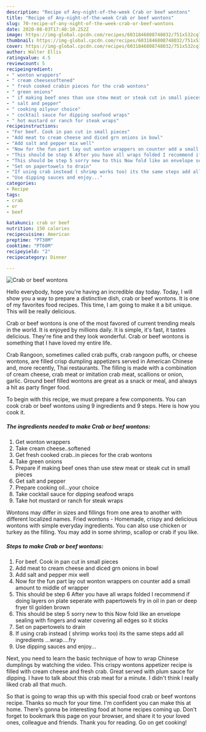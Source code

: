 ```yaml
---
description: "Recipe of Any-night-of-the-week Crab or beef wontons"
title: "Recipe of Any-night-of-the-week Crab or beef wontons"
slug: 70-recipe-of-any-night-of-the-week-crab-or-beef-wontons
date: 2020-08-03T17:40:10.252Z
image: https://img-global.cpcdn.com/recipes/6031846808748032/751x532cq70/crab-or-beef-wontons-recipe-main-photo.jpg
thumbnail: https://img-global.cpcdn.com/recipes/6031846808748032/751x532cq70/crab-or-beef-wontons-recipe-main-photo.jpg
cover: https://img-global.cpcdn.com/recipes/6031846808748032/751x532cq70/crab-or-beef-wontons-recipe-main-photo.jpg
author: Walter Ellis
ratingvalue: 4.5
reviewcount: 5
recipeingredient:
- " wonton wrappers"
- " cream cheesesoftened"
- " fresh cooked crabin pieces for the crab wontons"
- " green onions"
- " if making beef ones than use stew meat or steak cut in small pieces"
- " salt and pepper"
- " cooking oilyour choice"
- " cocktail sauce for dipping seafood wraps"
- " hot mustard or ranch for steak wraps"
recipeinstructions:
- "For beef. Cook in pan cut in small pieces"
- "Add meat to cream cheese and diced grn onions in bowl"
- "Add salt and pepper mix well"
- "Now for the fun part lay out wonton wrappers on counter add a small amount to middle of wrapper"
- "This should be step 6 After you have all wraps folded I recommend if doing layers on plate seperate with papertowels fry in oil in pan or deep fryer til golden brown"
- "This should be step 5 sorry new to this Now fold like an envelope sealing with fingers and water covering all edges so it sticks"
- "Set on papertowels to drain"
- "If using crab instead ( shrimp works too) its the same steps add all ingredients ...wrap....fry"
- "Use dipping sauces and enjoy..."
categories:
- Recipe
tags:
- crab
- or
- beef

katakunci: crab or beef 
nutrition: 150 calories
recipecuisine: American
preptime: "PT30M"
cooktime: "PT60M"
recipeyield: "2"
recipecategory: Dinner

---
```



![Crab or beef wontons](https://img-global.cpcdn.com/recipes/6031846808748032/751x532cq70/crab-or-beef-wontons-recipe-main-photo.jpg)

Hello everybody, hope you're having an incredible day today. Today, I will show you a way to prepare a distinctive dish, crab or beef wontons. It is one of my favorites food recipes. This time, I am going to make it a bit unique. This will be really delicious.

Crab or beef wontons is one of the most favored of current trending meals in the world. It is enjoyed by millions daily. It is simple, it's fast, it tastes delicious. They're fine and they look wonderful. Crab or beef wontons is something that I have loved my entire life.

Crab Rangoon, sometimes called crab puffs, crab rangoon puffs, or cheese wontons, are filled crisp dumpling appetizers served in American Chinese and, more recently, Thai restaurants. The filling is made with a combination of cream cheese, crab meat or imitation crab meat, scallions or onion, garlic. Ground beef filled wontons are great as a snack or meal, and always a hit as party finger food.


To begin with this recipe, we must prepare a few components. You can cook crab or beef wontons using 9 ingredients and 9 steps. Here is how you cook it.

<!--inarticleads1-->

##### The ingredients needed to make Crab or beef wontons:

1. Get  wonton wrappers
1. Take  cream cheese..softened
1. Get  fresh cooked crab..in pieces for the crab wontons
1. Take  green onions
1. Prepare  if making beef ones than use stew meat or steak cut in small pieces
1. Get  salt and pepper
1. Prepare  cooking oil...your choice
1. Take  cocktail sauce for dipping seafood wraps
1. Take  hot mustard or ranch for steak wraps


Wontons may differ in sizes and fillings from one area to another with different localized names. Fried wontons - Homemade, crispy and delicious wontons with simple everyday ingredients. You can also use chicken or turkey as the filling. You may add in some shrimp, scallop or crab if you like. 

<!--inarticleads2-->

##### Steps to make Crab or beef wontons:

1. For beef. Cook in pan cut in small pieces
1. Add meat to cream cheese and diced grn onions in bowl
1. Add salt and pepper mix well
1. Now for the fun part lay out wonton wrappers on counter add a small amount to middle of wrapper
1. This should be step 6 After you have all wraps folded I recommend if doing layers on plate seperate with papertowels fry in oil in pan or deep fryer til golden brown
1. This should be step 5 sorry new to this Now fold like an envelope sealing with fingers and water covering all edges so it sticks
1. Set on papertowels to drain
1. If using crab instead ( shrimp works too) its the same steps add all ingredients ...wrap....fry
1. Use dipping sauces and enjoy...


Next, you need to learn the basic technique of how to wrap Chinese dumplings by watching the video. This crispy wontons appetizer recipe is filled with cream cheese and fresh crab. Great served with plum sauce for dipping. I have to talk about this crab meat for a minute. I didn&#39;t think I really liked crab all that much. 

So that is going to wrap this up with this special food crab or beef wontons recipe. Thanks so much for your time. I'm confident you can make this at home. There's gonna be interesting food at home recipes coming up. Don't forget to bookmark this page on your browser, and share it to your loved ones, colleague and friends. Thank you for reading. Go on get cooking!
